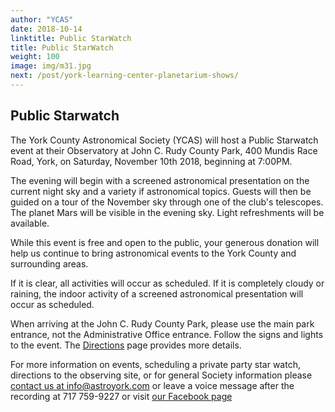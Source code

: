 ```yaml
---
author: "YCAS"
date: 2018-10-14
linktitle: Public StarWatch
title: Public StarWatch
weight: 100
image: img/m31.jpg
next: /post/york-learning-center-planetarium-shows/
---
```


## Public Starwatch

The York County Astronomical Society (YCAS) will host a Public Starwatch event at their Observatory at John C. Rudy County Park, 400 Mundis Race Road, York, on Saturday, November 10th 2018, beginning at 7:00PM.

The evening will begin with a screened astronomical presentation on the current night sky and a variety if astronomical topics. Guests will then be guided on a tour of the November sky through one of the club's telescopes. The planet Mars will be visible in the evening sky. Light refreshments will be available.

While this event is free and open to the public, your generous donation will help us continue to bring astronomical events to the York County and surrounding areas.

If it is clear, all activities will occur as scheduled. If it is completely cloudy or raining, the indoor activity of a screened astronomical presentation will occur as scheduled.

When arriving at the John C. Rudy County Park, please use the main park entrance, not the Administrative Office entrance. Follow the signs and lights to the event. The [Directions](https://www.astroyork.com/directions) page provides more details.

For more information on events, scheduling a private party star watch, directions to the observing site, or for general Society information please [contact us at info@astroyork.com](info@astroyork.com) or leave a voice message after the recording at 717 759-9227 or visit [our Facebook page](https://www.facebook.com/astroyork)
